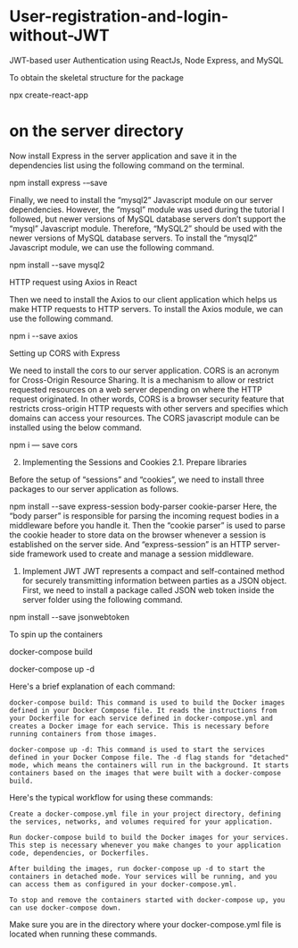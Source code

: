 # User-registration-and-login-without-JWT
JWT-based user Authentication using ReactJs, Node Express, and MySQL

To obtain the skeletal structure for the package

npx create-react-app 

# on the server directory

Now install Express in the server application and save it in the dependencies list using the following command on the terminal.

npm install express -–save

Finally, we need to install the “mysql2” Javascript module on our server dependencies. However, the “mysql” module was used during the tutorial I followed, but newer versions of MySQL database servers don’t support the “mysql” Javascript module. Therefore, “MySQL2” should be used with the newer versions of MySQL database servers. To install the “mysql2” Javascript module, we can use the following command.

npm install --save mysql2

HTTP request using Axios in React

Then we need to install the Axios to our client application which helps us make HTTP requests to HTTP servers. To install the Axios module, we can use the following command.

npm i --save axios

Setting up CORS with Express

We need to install the cors to our server application. CORS is an acronym for Cross-Origin Resource Sharing. It is a mechanism to allow or restrict requested resources on a web server depending on where the HTTP request originated. In other words, CORS is a browser security feature that restricts cross-origin HTTP requests with other servers and specifies which domains can access your resources. The CORS javascript module can be installed using the below command.

npm i — save cors


2. Implementing the Sessions and Cookies
2.1. Prepare libraries

Before the setup of “sessions” and “cookies”, we need to install three packages to our server application as follows.

npm install --save express-session body-parser cookie-parser
Here, the “body parser” is responsible for parsing the incoming request bodies in a middleware before you handle it. Then the “cookie parser” is used to parse the cookie header to store data on the browser whenever a session is established on the server side. And “express-session” is an HTTP server-side framework used to create and manage a session middleware.

1. Implement JWT
JWT represents a compact and self-contained method for securely transmitting information between parties as a JSON object. First, we need to install a package called JSON web token inside the server folder using the following command.

npm install --save jsonwebtoken

To spin up the containers

docker-compose build

docker-compose up -d

Here's a brief explanation of each command:

    docker-compose build: This command is used to build the Docker images defined in your Docker Compose file. It reads the instructions from your Dockerfile for each service defined in docker-compose.yml and creates a Docker image for each service. This is necessary before running containers from those images.

    docker-compose up -d: This command is used to start the services defined in your Docker Compose file. The -d flag stands for "detached" mode, which means the containers will run in the background. It starts containers based on the images that were built with a docker-compose build.

Here's the typical workflow for using these commands:

    Create a docker-compose.yml file in your project directory, defining the services, networks, and volumes required for your application.

    Run docker-compose build to build the Docker images for your services. This step is necessary whenever you make changes to your application code, dependencies, or Dockerfiles.

    After building the images, run docker-compose up -d to start the containers in detached mode. Your services will be running, and you can access them as configured in your docker-compose.yml.

    To stop and remove the containers started with docker-compose up, you can use docker-compose down.

Make sure you are in the directory where your docker-compose.yml file is located when running these commands.

